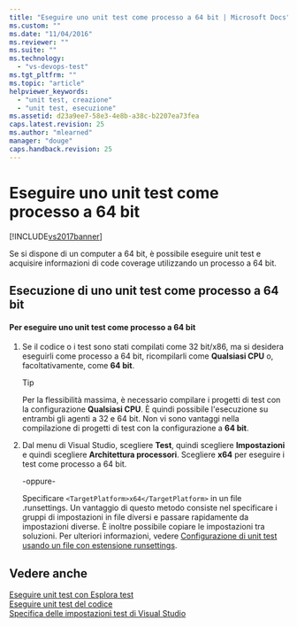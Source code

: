 ```yaml
---
title: "Eseguire uno unit test come processo a 64 bit | Microsoft Docs"
ms.custom: ""
ms.date: "11/04/2016"
ms.reviewer: ""
ms.suite: ""
ms.technology: 
  - "vs-devops-test"
ms.tgt_pltfrm: ""
ms.topic: "article"
helpviewer_keywords: 
  - "unit test, creazione"
  - "unit test, esecuzione"
ms.assetid: d23a9ee7-58e3-4e8b-a38c-b2207ea73fea
caps.latest.revision: 25
ms.author: "mlearned"
manager: "douge"
caps.handback.revision: 25
---
```

# Eseguire uno unit test come processo a 64 bit
[!INCLUDE[vs2017banner](../code-quality/includes/vs2017banner.md)]

Se si dispone di un computer a 64 bit, è possibile eseguire unit test e acquisire informazioni di code coverage utilizzando un processo a 64 bit.  
  
## Esecuzione di uno unit test come processo a 64 bit  
  
#### Per eseguire uno unit test come processo a 64 bit  
  
1.  Se il codice o i test sono stati compilati come 32 bit\/x86, ma si desidera eseguirli come processo a 64 bit, ricompilarli come **Qualsiasi CPU** o, facoltativamente, come **64 bit**.  
  
    > [!TIP]
    >  Per la flessibilità massima, è necessario compilare i progetti di test con la configurazione **Qualsiasi CPU**.  È quindi possibile l'esecuzione su entrambi gli agenti a 32 e 64 bit.  Non vi sono vantaggi nella compilazione di progetti di test con la configurazione a **64 bit**.  
  
2.  Dal menu di Visual Studio, scegliere **Test**, quindi scegliere **Impostazioni** e quindi scegliere **Architettura processori**.  Scegliere **x64** per eseguire i test come processo a 64 bit.  
  
     \-oppure\-  
  
     Specificare `<TargetPlatform>x64</TargetPlatform>` in un file .runsettings.  Un vantaggio di questo metodo consiste nel specificare i gruppi di impostazioni in file diversi e passare rapidamente da impostazioni diverse.  È inoltre possibile copiare le impostazioni tra soluzioni.  Per ulteriori informazioni, vedere [Configurazione di unit test usando un file con estensione runsettings](../test/configure-unit-tests-by-using-a-dot-runsettings-file.md).  
  
## Vedere anche  
 [Eseguire unit test con Esplora test](../test/run-unit-tests-with-test-explorer.md)   
 [Eseguire unit test del codice](../test/unit-test-your-code.md)   
 [Specifica delle impostazioni test di Visual Studio](/devops-test-docs/test/specifying-test-settings-for-visual-studio-tests)